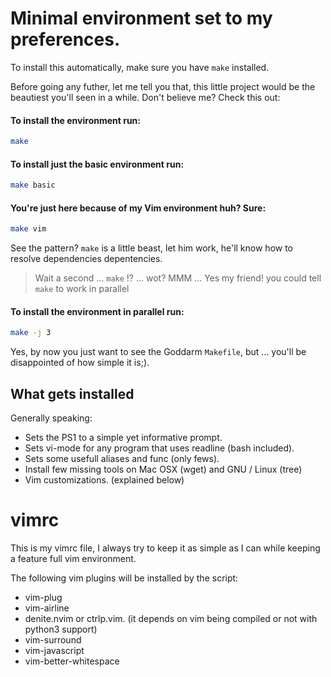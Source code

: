 # Minimal environment set to my preferences.

To install this automatically, make sure you have `make` installed.

Before going any futher, let me tell you that, this little project would be the beautiest
you'll seen in a while. Don't believe me? Check this out:

#### To install the environment run:
```sh
make
```

#### To install just the basic environment run:
```sh
make basic
```

#### You're just here because of my Vim environment huh? Sure:
```sh
make vim
```

See the pattern? `make` is a little beast, let him work, he'll know how to resolve dependencies depentencies.

> Wait a second ... `make` !? ... wot? MMM ...
> Yes my friend! you could tell `make` to work in parallel

#### To install the environment in parallel run:
```sh
make -j 3
```

Yes, by now you just want to see the Goddarm `Makefile`, but ... you'll be disappointed of how simple it is;).

## What gets installed

Generally speaking:
   * Sets the PS1 to a simple yet informative prompt.
   * Sets vi-mode for any program that uses readline (bash included).
   * Sets some usefull aliases and func (only fews).
   * Install few missing tools on Mac OSX (wget) and GNU / Linux (tree)
   * Vim customizations. (explained below)

vimrc
=====
This is my vimrc file, I always try to keep it as simple as I can while
keeping a feature full vim environment.

The following vim plugins will be installed by the script:
   * vim-plug
   * vim-airline
   * denite.nvim or ctrlp.vim. (it depends on vim being compiled or not with python3 support)
   * vim-surround
   * vim-javascript
   * vim-better-whitespace
